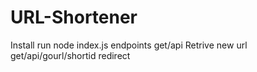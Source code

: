 # URL-Shortener
 
Install
run
node index.js
endpoints
get/api
Retrive new url
get/api/gourl/shortid
redirect 
